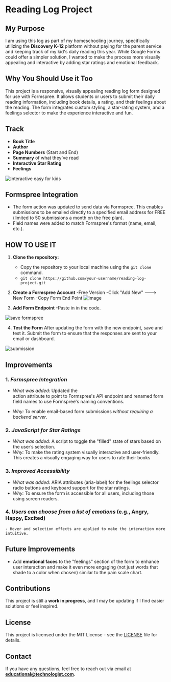 # Reading Log Project

## My Purpose
I am using this log as part of my homeschooling journey, specifically utilizing the **Discovery K-12** platform without paying for the parent service and keeping track of my kid's daily reading this year. While Google Forms could offer a simpler solution, I wanted to make the process more visually appealing and interactive by adding star ratings and emotional feedback.

## Why You Should Use it Too
This project is a responsive, visually appealing reading log form designed for use with Formspree. It allows students or users to submit their daily reading information, including book details, a rating, and their feelings about the reading. The form integrates custom styling, a star-rating system, and a feelings selector to make the experience interactive and fun.

## Track
- **Book Title**
- **Author**
- **Page Numbers** (Start and End)
- **Summary** of what they've read
- **Interactive Star Rating**
-  **Feelings**         

![interactive easy for kids](https://github.com/user-attachments/assets/8d1ff3ab-8462-4575-9021-ba006d9ddccb)


## Formspree Integration  
   - The form action was updated to send data via Formspree. This enables submissions to be emailed directly to a specified email address for FREE (limited to 50 submissions a month on the free plan).  
   - Field names were added to match Formspree's format (name, email, etc.).

## HOW TO USE IT

1. **Clone the repository:** 
    - Copy the repository to your local machine using the `git clone` command.
    - `git clone https://github.com/your-username/reading-log-project.git`
  
      
2. **Create a Formspree Account**
    -Free Version
    -Click "Add New" ---> New Form
    -Copy Form End Point
        ![image](https://github.com/user-attachments/assets/2c3d4cce-6034-4d36-8468-b374b5905b6b)

      
3. **Add Form Endpoint**
    -Paste in in the code.

 ![save formspree](https://github.com/user-attachments/assets/09101e8a-9bad-4182-8473-7ef1776b3ed6)


4. **Test the Form**
After updating the form with the new endpoint, save and test it.
Submit the form to ensure that the responses are sent to your email or dashboard.

![submission](https://github.com/user-attachments/assets/3d8580c7-f755-4593-b378-129fd27cdbde)

## Improvements

### 1. *Formspree Integration*
   - *What was added:* Updated the <form> action attribute to point to Formspree's API endpoint and renamed form field names to use Formspree's naming conventions.  
   - *Why:* To enable email-based form submissions *without requiring a backend server*.  

### 2. *JavaScript for Star Ratings*
   - *What was added:* A script to toggle the "filled" state of stars based on the user’s selection.  
   - *Why:* To make the rating system visually interactive and user-friendly.   This creates a visually engaging way for users to rate their books

### 3. *Improved Accessibility*
   - *What was added:* ARIA attributes (aria-label) for the feelings selector radio buttons and keyboard support for the star ratings.  
   - *Why:* To ensure the form is accessible for all users, including those using screen readers.

### 4. *Users can choose from a list of emotions* (e.g., Angry, Happy, Excited) 
    - Hover and selection effects are applied to make the interaction more intuitive.

## Future Improvements

- Add **emotional faces** to the "feelings" section of the form to enhance user interaction and make it even more engaging (not just words that shade to a color when chosen) similar to the pain scale chart.
  
## Contributions

This project is still a **work in progress**, and I may be updating if I find easier solutions or feel inspired.

## License

This project is licensed under the MIT License - see the [LICENSE](LICENSE) file for details.

## Contact

If you have any questions, feel free to reach out via email at **educational@technologist.com**.


